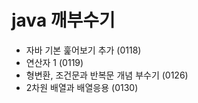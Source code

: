 # java 깨부수기



- 자바 기본 훑어보기 추가            (0118)
- 연산자 1                          (0119)
- 형변환, 조건문과 반복문 개념 부수기 (0126) 
- 2차원 배열과 배열응용              (0130)